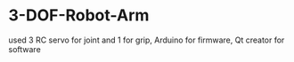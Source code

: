 # 3-DOF-Robot-Arm
used 3 RC servo for joint and 1 for grip, Arduino for firmware, Qt creator for software
